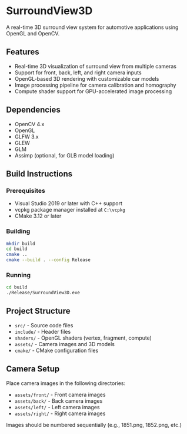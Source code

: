 # SurroundView3D

A real-time 3D surround view system for automotive applications using OpenGL and OpenCV.

## Features

- Real-time 3D visualization of surround view from multiple cameras
- Support for front, back, left, and right camera inputs
- OpenGL-based 3D rendering with customizable car models
- Image processing pipeline for camera calibration and homography
- Compute shader support for GPU-accelerated image processing

## Dependencies

- OpenCV 4.x
- OpenGL
- GLFW 3.x
- GLEW
- GLM
- Assimp (optional, for GLB model loading)

## Build Instructions

### Prerequisites
- Visual Studio 2019 or later with C++ support
- vcpkg package manager installed at `C:\vcpkg`
- CMake 3.12 or later

### Building
```bash
mkdir build
cd build
cmake ..
cmake --build . --config Release
```

### Running
```bash
cd build
./Release/SurroundView3D.exe
```

## Project Structure

- `src/` - Source code files
- `include/` - Header files  
- `shaders/` - OpenGL shaders (vertex, fragment, compute)
- `assets/` - Camera images and 3D models
- `cmake/` - CMake configuration files

## Camera Setup

Place camera images in the following directories:
- `assets/front/` - Front camera images
- `assets/back/` - Back camera images  
- `assets/left/` - Left camera images
- `assets/right/` - Right camera images

Images should be numbered sequentially (e.g., 1851.png, 1852.png, etc.)

